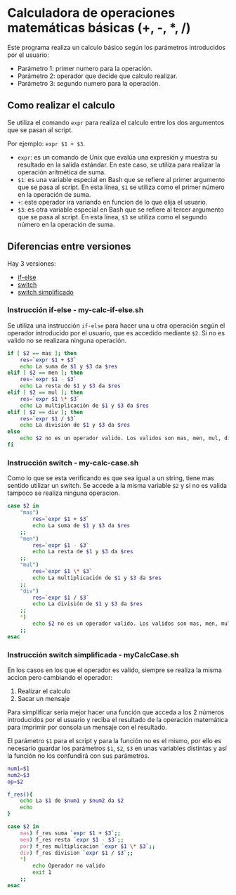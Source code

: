 # Calculadora de operaciones matemáticas básicas (+, -, *, /)
Este programa realiza un calculo básico según los parámetros introducidos por el usuario:
- Parámetro 1: primer numero para la operación.
- Parámetro 2: operador que decide que calculo realizar.
- Parámetro 3: segundo numero para la operación.

## Como realizar el calculo
Se utiliza el comando `expr` para realiza el calculo entre los dos argumentos que se pasan al script. 

Por ejemplo: `expr $1 + $3`.

-   `expr`: es un comando de Unix que evalúa una expresión y muestra su resultado en la salida estándar. En este caso, se utiliza para realizar la operación aritmética de suma.
-   `$1`: es una variable especial en Bash que se refiere al primer argumento que se pasa al script. En esta línea, `$1` se utiliza como el primer número en la operación de suma.
-   `+`: este operador ira variando en funcion de lo que elija el usuario.
-   `$3`: es otra variable especial en Bash que se refiere al tercer argumento que se pasa al script. En esta línea, `$3` se utiliza como el segundo número en la operación de suma.

## Diferencias entre versiones
Hay 3 versiones:

- [if-else](#if-else)
- [switch](#switch)
- [switch simplificado](#simple-switch)

<a id="if-else"></a>
### Instrucción if-else - my-calc-if-else.sh
Se utiliza una instrucción `if-else` para hacer una u otra operación según el operador introducido por el usuario, que es accedido mediante `$2`.  Si no es valido no se realizara ninguna operación.
```bash
if [ $2 == mas ]; then
	res=`expr $1 + $3`
	echo La suma de $1 y $3 da $res
elif [ $2 == men ]; then
	res=`expr $1 - $3`
	echo La resta de $1 y $3 da $res
elif [ $2 == mul ]; then
	res=`expr $1 \* $3`
	echo La multiplicación de $1 y $3 da $res
elif [ $2 == div ]; then
	res=`expr $1 / $3`
	echo La división de $1 y $3 da $res
else
	echo $2 no es un operador valido. Los validos son mas, men, mul, div.
fi
```

<a id="switch"></a>
### Instrucción switch - my-calc-case.sh
Como lo que se esta verificando es que sea igual a un string, tiene mas sentido utilizar un switch. Se accede a la misma variable `$2` y si no es valida tampoco se realiza ninguna operacion.
```bash
case $2 in
	"mas")
		res=`expr $1 + $3`
		echo La suma de $1 y $3 da $res
	;;
	"men")
		res=`expr $1 - $3`
		echo La resta de $1 y $3 da $res
	;;
	"mul")
		res=`expr $1 \* $3`
		echo La multiplicación de $1 y $3 da $res
	;;
	"div")
		res=`expr $1 / $3`
		echo La división de $1 y $3 da $res
	;;
	*)
		echo $2 no es un operador valido. Los validos son mas, men, mul, div.
	;;
esac
```

<a id="simple-switch"></a>
### Instrucción switch simplificada - myCalcCase.sh
En los casos en los que el operador es valido, siempre se realiza la misma accion pero cambiando el operador:

1. Realizar el calculo
2. Sacar un mensaje

Para simplificar seria mejor hacer una función que acceda a los 2 números introducidos por el usuario y reciba el resultado de la operación matemática para imprimir por consola un mensaje con el resultado.

El parámetro `$1` para el script y para la función no es el mismo, por ello es necesario guardar los parámetros `$1`, `$2`, `$3` en unas variables distintas y así la función no los confundirá con sus parámetros.

```bash
num1=$1
num2=$3
op=$2

f_res(){
	echo La $1 de $num1 y $num2 da $2
	echo
}

case $2 in
	mas) f_res suma `expr $1 + $3`;;
	men) f_res resta `expr $1 - $3`;;
	por) f_res multiplicacion `expr $1 \* $3`;;
	div) f_res division `expr $1 / $3`;;
	*)
		echo Operador no valido
		exit 1
	;;
esac
```
